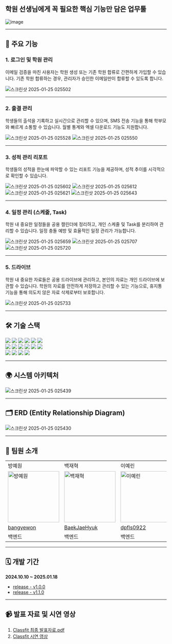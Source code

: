 ## 학원 선생님에게 꼭 필요한 핵심 기능만 담은 업무툴

![image](https://github.com/user-attachments/assets/7e56ea25-836a-4a49-9fbe-7240dbe7b9c7)


---

## 🔧 주요 기능

### 1. **로그인 및 학원 관리**

이메일 검증을 마친 사용자는 학원 생성 또는 기존 학원 합류로 간편하게 가입할 수 있습니다. 기존 학원 합류하는 경우, 관리자가 승인한 이메일만이
합류할 수 있도록 합니다.

![스크린샷 2025-01-25 025502](https://github.com/user-attachments/assets/1258f710-7149-421e-aa7c-39c342b73b40)






---

### 2. **출결 관리**

학생들의 출석을 기록하고 실시간으로 관리할 수 있으며, SMS 전송 기능을 통해 학부모와 빠르게 소통할 수 있습니다. 월별 통계와 엑셀 다운로드 기능도 지원합니다.

![스크린샷 2025-01-25 025528](https://github.com/user-attachments/assets/7163a673-ccfe-4316-bfe4-e21a3b32fac1)
![스크린샷 2025-01-25 025550](https://github.com/user-attachments/assets/eac78e32-6a5e-43b0-9380-f67e59200a6d)




---

### 3. **성적 관리 리포트**

학생들의 성적을 한눈에 파악할 수 있는 리포트 기능을 제공하며, 성적 추이를 시각적으로 확인할 수 있습니다.

![스크린샷 2025-01-25 025602](https://github.com/user-attachments/assets/b6b6f395-f13b-4965-820c-bb28a42f2355)
![스크린샷 2025-01-25 025612](https://github.com/user-attachments/assets/f5272436-62bb-421f-bd54-7e906476f0e8)
![스크린샷 2025-01-25 025621](https://github.com/user-attachments/assets/6085660e-afe9-44f5-a06a-4aed3ee523f9)
![스크린샷 2025-01-25 025643](https://github.com/user-attachments/assets/0d32478a-ec77-4581-8b78-15f425e98827)


---

### 4. **일정 관리 (스케줄, Task)**

학원 내 중요한 일정들을 공용 캘린더에 정리하고, 개인 스케줄 및 Task를 분리하여 관리할 수 있습니다. 일정 충돌 예방 및 효율적인 일정 관리가 가능합니다.

![스크린샷 2025-01-25 025659](https://github.com/user-attachments/assets/5f7d7f8d-d780-402c-8606-298c28589ecf)
![스크린샷 2025-01-25 025707](https://github.com/user-attachments/assets/b56cc513-de97-4d6c-944d-f560c7af04b0)
![스크린샷 2025-01-25 025720](https://github.com/user-attachments/assets/268460e2-d2f2-4a8e-8770-3340f488b791)

---

### 5. **드라이브**

학원 내 중요한 자료들은 공용 드라이브에 관리하고, 본인의 자료는 개인 드라이브에 보관할 수 있습니다.
학원의 자료를 안전하게 저장하고 관리할 수 있는 기능으로, 휴지통 기능을 통해 의도치 않은 자료 삭제로부터 보호합니다.

![스크린샷 2025-01-25 025733](https://github.com/user-attachments/assets/0cca3543-8445-4efc-9431-7bf998d98698)

---

## 🛠️ 기술 스택

<div align=left>
    <img src="https://img.shields.io/badge/java 21-007396?style=for-the-badge&logo=OpenJDK&logoColor=white">
    <img src="https://img.shields.io/badge/spring boot-6DB33F?style=for-the-badge&logo=springboot&logoColor=white">
    <img src="https://img.shields.io/badge/Spring DATA JPA-6DB33F?style=for-the-badge&logo=spring&logoColor=white">
    <img src="https://img.shields.io/badge/Spring Security-6DB33F?style=for-the-badge&logo=Spring Security&logoColor=white">
    <img src="https://img.shields.io/badge/MySQL 8.0-4479A1?style=for-the-badge&logo=MySQL&logoColor=white">
    <img src="https://img.shields.io/badge/Redis-DC382D?style=for-the-badge&logo=Redis&logoColor=white">
    <br> 
    <img src="https://img.shields.io/badge/Amazon%20EC2-FF9900?style=for-the-badge&logo=Amazon EC2&logoColor=white">
    <img src="https://img.shields.io/badge/aws rds-134?style=for-the-badge&logo=amazonrds&logoColor=white">
    <img src="https://img.shields.io/badge/Amazon%20S3-569A31?style=for-the-badge&logo=Amazon S3&logoColor=white">
    <img src="https://img.shields.io/badge/GitHub Actions-2088FF?style=for-the-badge&logo=GitHub Actions&logoColor=white">
    <img src="https://img.shields.io/badge/nginx-%23009639.svg?style=for-the-badge&logo=nginx&logoColor=white">
    <img src="https://img.shields.io/badge/docker-%230db7ed.svg?style=for-the-badge&logo=docker&logoColor=white"> 
    <br>
    <img src="https://img.shields.io/badge/swagger-25A16?style=for-the-badge&logo=swagger&logoColor=white">
    <img src="https://img.shields.io/badge/notion-000000?style=for-the-badge&logo=notion&logoColor=white">
    <img src="https://img.shields.io/badge/github-181717?style=for-the-badge&logo=github&logoColor=white">
    <img src="https://img.shields.io/badge/git-F05032?style=for-the-badge&logo=git&logoColor=white">
</div>

---

## 🌍 시스템 아키텍처

![스크린샷 2025-01-25 025439](https://github.com/user-attachments/assets/46cfe0dd-0ca7-4ba3-9bb1-3994863da984)



---

## 🗂️ ERD (Entity Relationship Diagram)

![스크린샷 2025-01-25 025430](https://github.com/user-attachments/assets/9483762c-790b-43ba-af29-16842c783ac9)

---

## 👥 팀원 소개

<table>
  <tr>
    <td>방예원</td>
    <td>백재혁</td>
    <td>이예린</td>
  </tr>
  <tr>
    <td>
      <img width="160px" src="https://github.com/user-attachments/assets/55525ab7-754c-4317-a483-0173fd6e6222" alt="방예원" />
    </td>
    <td>
      <img width="160px" src="https://avatars.githubusercontent.com/u/146515616?v=4" alt="백재혁" />
    </td>
    <td>
      <img width="160px" src="https://avatars.githubusercontent.com/u/83818069?v=4" alt="이예린" />
    </td>
  </tr>
  <tr>
    <td><a href="https://github.com/bangyewon">bangyewon</a></td>
    <td><a href="https://github.com/BaekJaehyuk">BaekJaeHyuk</a></td>
    <td><a href="https://github.com/dpfls0922">dpfls0922</a></td>
  </tr>
  <tr>
    <td>백엔드</td>
    <td>백엔드</td>
    <td>백엔드</td>
  </tr>
</table>

---

## 🗓️ 개발 기간

**2024.10.10 ~ 2025.01.18**

* [release - v1.0.0](https://github.com/ITA-OneByte/OneByte-BE/releases/tag/v1.0.0)
* [release - v1.1.0](https://github.com/Team-OneByte/OneByte-BE/releases/tag/v1.1.0)

---

## 📹 발표 자료 및 시연 영상

1. [Classfit 최종 발표자료.pdf](..%2F..%2FOneDrive%2F%EB%AC%B8%EC%84%9C%2F%EC%B9%B4%EC%B9%B4%EC%98%A4%ED%86%A1%20%EB%B0%9B%EC%9D%80%20%ED%8C%8C%EC%9D%BC%2F%EC%9E%87%ED%83%806%EA%B8%B0_%EC%B5%9C%EC%A2%85_%EC%9B%90%EB%B0%94%EC%9D%B4%ED%8A%B8-%EC%95%95%EC%B6%95%EB%90%A8.pdf)
2. [Classfit 시연 영상](https://github.com/user-attachments/assets/899b0eb4-18bf-43b3-8d92-e0c49238bc04)
